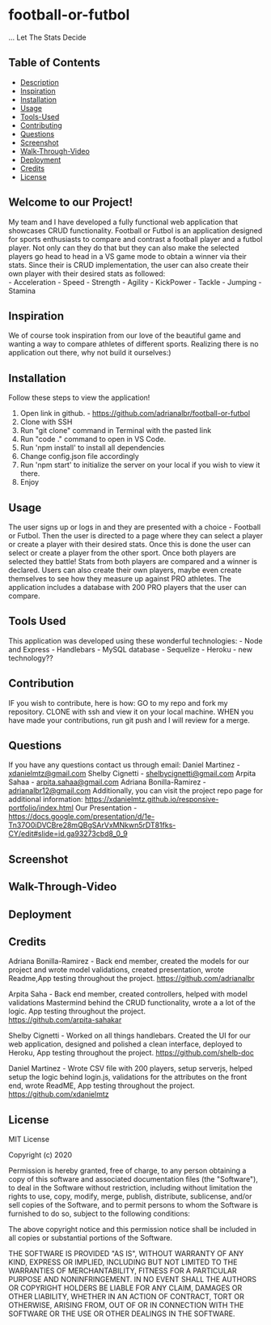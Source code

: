 # football-or-futbol
... Let The Stats Decide


## Table of Contents 
* [Description](#welcome-to-our-project)
* [Inspiration](#inspiration)
* [Installation](#installation)
* [Usage](#usage)
* [Tools-Used](#tools-used)
* [Contributing](#contribution)
* [Questions](#questions)
* [Screenshot](#screenshot)
* [Walk-Through-Video](#walk-through-vid)
* [Deployment](#deployment)
* [Credits](#credits)
* [License](#license)


## Welcome to our Project!
My team and I have developed a fully functional web application that showcases CRUD functionality. Football or Futbol is an application designed for sports enthusiasts to compare and contrast a football player and a futbol player. Not only can they do that but they can also make the selected players go head to head in a VS game mode to obtain a winner via their stats. Since their is CRUD implementation, the user can also create their own player with their desired stats as followed:     
    - Acceleration
    - Speed
    - Strength
    - Agility
    - KickPower
    - Tackle
    - Jumping
    - Stamina


## Inspiration
We of course took inspiration from our love of the beautiful game and wanting a way to compare athletes of different sports. Realizing there is no application out there, why not build it ourselves:)


## Installation
Follow these steps to view the application!
1. Open link in github. - https://github.com/adrianalbr/football-or-futbol
2. Clone with SSH
3. Run "git clone" command in Terminal with the pasted link
4. Run "code ." command to open in VS Code.
5. Run 'npm install' to install all dependencies 
6. Change config.json file accordingly 
6. Run 'npm start' to initialize the server on your local if you wish to view it there.
7. Enjoy


## Usage
The user signs up or logs in and they are presented with a choice - Football or Futbol. Then the user is directed to a page where they can select a player or create a player with their desired stats. Once this is done the user can select or create a player from the other sport.
Once both players are selected they battle! Stats from both players are compared and a winner is declared. Users can also create their own players, maybe even create themselves to see how they measure up against PRO athletes. The application includes a database with 200 PRO players that the user can compare.


## Tools Used
This application was developed using these wonderful technologies:
    - Node and Express
    - Handlebars
    - MySQL database
    - Sequelize
    - Heroku
    - new technology??


## Contribution 
IF you wish to contribute, here is how:
GO to my repo and fork my repository.
CLONE with ssh and view it on your local machine.
WHEN you have made your contributions, run git push and I will review for a merge.


## Questions
If you have any questions contact us through email:
    Daniel Martinez - xdanielmtz@gmail.com
    Shelby Cignetti - shelbycignetti@gmail.com
    Arpita Sahaa - arpita.sahaa@gmail.com
    Adriana Bonilla-Ramirez - adrianalbr12@gmail.com
Additionally, you can visit the project repo page for additional information: https://xdanielmtz.github.io/responsive-portfolio/index.html
Our Presentation - https://docs.google.com/presentation/d/1e-Tn37O0iDVCBre28mQBgSArVxMNkwn5rDT81fks-CY/edit#slide=id.ga93273cbd8_0_9


## Screenshot


## Walk-Through-Video


## Deployment


## Credits
Adriana Bonilla-Ramirez - Back end member, created the models for our project and wrote model validations, created presentation, wrote Readme,App testing throughout the project. 
https://github.com/adrianalbr

Arpita Saha  - Back end member, created controllers, helped with model validations Mastermind behind the CRUD functionality, wrote a a lot of the logic. App testing throughout the project.  
https://github.com/arpita-sahakar

Shelby Cignetti - Worked on all things handlebars. Created the UI for our web application, designed and polished a clean interface, deployed to Heroku, App testing throughout the project. 
https://github.com/shelb-doc

Daniel Martinez - Wrote CSV file with 200 players, setup serverjs, helped setup the logic behind login.js, validations for the attributes on the front end, wrote ReadME, App testing throughout the project. 
https://github.com/xdanielmtz


## License
MIT License

Copyright (c) 2020

Permission is hereby granted, free of charge, to any person obtaining a copy
of this software and associated documentation files (the "Software"), to deal
in the Software without restriction, including without limitation the rights
to use, copy, modify, merge, publish, distribute, sublicense, and/or sell
copies of the Software, and to permit persons to whom the Software is
furnished to do so, subject to the following conditions:

The above copyright notice and this permission notice shall be included in all
copies or substantial portions of the Software.

THE SOFTWARE IS PROVIDED "AS IS", WITHOUT WARRANTY OF ANY KIND, EXPRESS OR
IMPLIED, INCLUDING BUT NOT LIMITED TO THE WARRANTIES OF MERCHANTABILITY,
FITNESS FOR A PARTICULAR PURPOSE AND NONINFRINGEMENT. IN NO EVENT SHALL THE
AUTHORS OR COPYRIGHT HOLDERS BE LIABLE FOR ANY CLAIM, DAMAGES OR OTHER
LIABILITY, WHETHER IN AN ACTION OF CONTRACT, TORT OR OTHERWISE, ARISING FROM,
OUT OF OR IN CONNECTION WITH THE SOFTWARE OR THE USE OR OTHER DEALINGS IN THE
SOFTWARE.